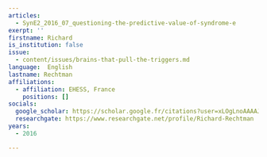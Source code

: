 ```yaml
---
articles:
  - SynE2_2016_07_questioning-the-predictive-value-of-syndrome-e
exerpt: ''
firstname: Richard
is_institution: false
issue:
  - content/issues/brains-that-pull-the-triggers.md
language:  English
lastname: Rechtman
affiliations:
  - affiliation: EHESS, France
    positions: []
socials:
  google_scholar: https://scholar.google.fr/citations?user=xLOgLnoAAAAJ&hl=fr
  researchgate: https://www.researchgate.net/profile/Richard-Rechtman
years:
  - 2016

---
```


